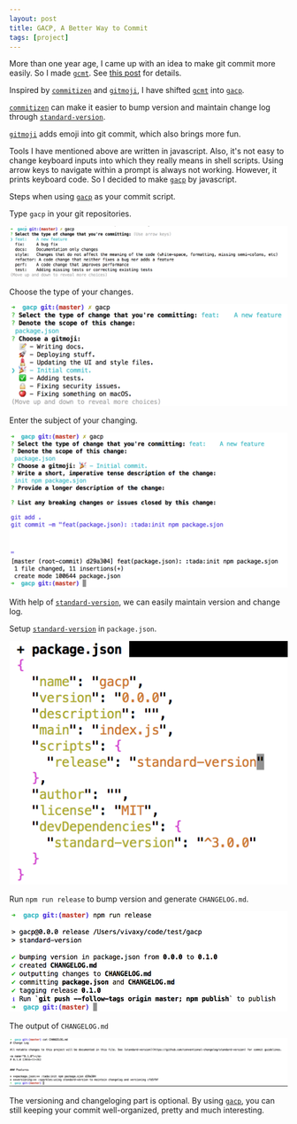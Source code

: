 ```yaml
---
layout: post
title: GACP, A Better Way to Commit
tags: [project]
---
```


More than one year age, I came up with an idea to make git commit more easily. So I made [`gcmt`](https://github.com/vivaxy/gcmt). See [this post](/2015/08/23/git-commit-script.html) for details.

Inspired by [`commitizen`](https://github.com/commitizen/cz-cli) and [`gitmoji`](https://github.com/carloscuesta/gitmoji-cli), I have shifted [`gcmt`](https://github.com/vivaxy/gcmt) into [`gacp`](https://github.com/vivaxy/gacp).

[`commitizen`](https://github.com/commitizen/cz-cli) can make it easier to bump version and maintain change log through [`standard-version`](https://github.com/conventional-changelog/standard-version).

[`gitmoji`](https://github.com/carloscuesta/gitmoji-cli) adds emoji into git commit, which also brings more fun.

Tools I have mentioned above are written in javascript. Also, it's not easy to change keyboard inputs into which they really means in shell scripts. Using arrow keys to navigate within a prompt is always not working. However, it prints keyboard code. So I decided to make [`gacp`](https://github.com/vivaxy/gacp) by javascript.

Steps when using [`gacp`](https://github.com/vivaxy/gacp) as your commit script.

Type `gacp` in your git repositories.

![gacp-type](/assets/2016-11-26-gacp/gacp-01.png)

Choose the type of your changes.

![gacp-emoji](/assets/2016-11-26-gacp/gacp-02.png)

Enter the subject of your changing.

![gacp-commit](/assets/2016-11-26-gacp/gacp-03.png)

With help of [`standard-version`](https://github.com/conventional-changelog/standard-version), we can easily maintain version and change log.

Setup [`standard-version`](https://github.com/conventional-changelog/standard-version) in `package.json`.

![gacp-standard-version](/assets/2016-11-26-gacp/gacp-04.png)

Run `npm run release` to bump version and generate `CHANGELOG.md`.

![gacp-release](/assets/2016-11-26-gacp/gacp-05.png)

The output of `CHANGELOG.md`

![gacp-change-log](/assets/2016-11-26-gacp/gacp-06.png)

The versioning and changeloging part is optional. By using [`gacp`](https://github.com/vivaxy/gacp), you can still keeping your commit well-organized, pretty and much interesting.
